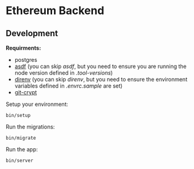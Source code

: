 # Ethereum Backend

## Development

**Requirments:**

- postgres
- [asdf](https://github.com/asdf-vm/asdf) (you can skip _asdf_, but you need to ensure you are running the node version defined in _.tool-versions_)
- [direnv](https://direnv.net/) (you can skip _direnv_, but you need to ensure the environment variables defined in _.envrc.sample_ are set)
- [git-crypt](https://direnv.net/)

Setup your environment:

```
bin/setup
```

Run the migrations:

```
bin/migrate
```

Run the app:

```
bin/server
```
